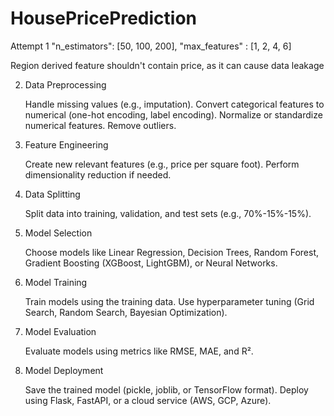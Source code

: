# HousePricePrediction

Attempt 1
"n_estimators": [50, 100, 200],
"max_features" : [1, 2, 4, 6]

Region derived feature shouldn't contain price, as it can cause data leakage

2. Data Preprocessing

   Handle missing values (e.g., imputation).
   Convert categorical features to numerical (one-hot encoding, label encoding).
   Normalize or standardize numerical features.
   Remove outliers.

3. Feature Engineering

   Create new relevant features (e.g., price per square foot).
   Perform dimensionality reduction if needed.

4. Data Splitting

   Split data into training, validation, and test sets (e.g., 70%-15%-15%).

5. Model Selection

   Choose models like Linear Regression, Decision Trees, Random Forest, Gradient Boosting (XGBoost, LightGBM), or Neural Networks.

6. Model Training

   Train models using the training data.
   Use hyperparameter tuning (Grid Search, Random Search, Bayesian Optimization).

7. Model Evaluation

   Evaluate models using metrics like RMSE, MAE, and R².

8. Model Deployment

   Save the trained model (pickle, joblib, or TensorFlow format).
   Deploy using Flask, FastAPI, or a cloud service (AWS, GCP, Azure).
